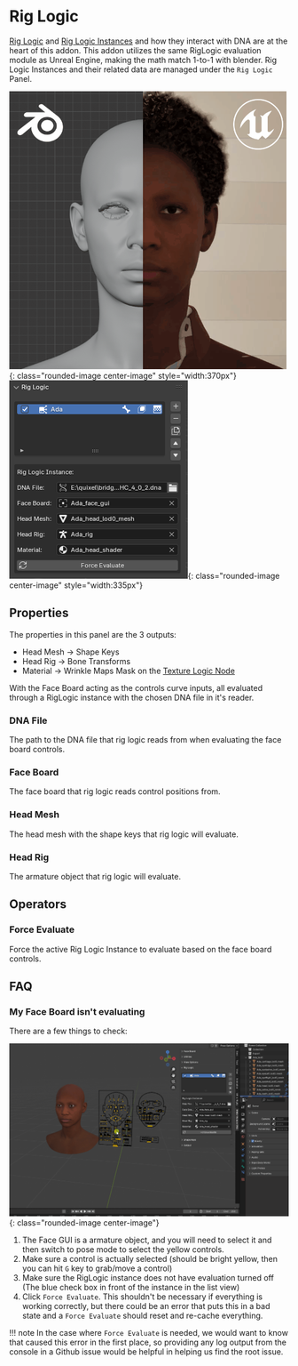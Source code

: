 # Rig Logic

[Rig Logic](../terminology.md/#riglogic) and [Rig Logic Instances](../terminology.md/#rig-logic-instance) and how they interact with DNA are at the heart of this addon. This addon utilizes the same RigLogic evaluation module as Unreal Engine, making the math match 1-to-1 with blender. Rig Logic Instances and their related data are managed under the `Rig Logic` Panel.

![](../images/rig-logic/1.gif){: class="rounded-image center-image" style="width:370px"}
![](../images/rig-logic/2.png){: class="rounded-image center-image" style="width:335px"}

## Properties
The properties in this panel are the 3 outputs: 

* Head Mesh -> Shape Keys
* Head Rig -> Bone Transforms
* Material -> Wrinkle Maps Mask on the [Texture Logic Node](../terminology.md/#texture-logic)

With the Face Board acting as the controls curve inputs, all evaluated through a RigLogic instance with the chosen DNA file in it's reader.

### DNA File
The path to the DNA file that rig logic reads from when evaluating the face board controls.

### Face Board
The face board that rig logic reads control positions from.

### Head Mesh
The head mesh with the shape keys that rig logic will evaluate.

### Head Rig
The armature object that rig logic will evaluate.

## Operators

### Force Evaluate
Force the active Rig Logic Instance to evaluate based on the face board controls.



## FAQ

### My Face Board isn't evaluating

There are a few things to check:

![](../images/rig-logic/3.gif){: class="rounded-image center-image"}

1. The Face GUI is a armature object, and you will need to select it and then switch to pose mode to select the yellow controls.
1. Make sure a control is actually selected (should be bright yellow, then you can hit `G` key to grab/move a control)
1. Make sure the RigLogic instance does not have evaluation turned off (The blue check box in front of the instance in the list view)
1. Click `Force Evaluate`. This shouldn't be necessary if everything is working correctly, but there could be an error that puts this in a bad state and a `Force Evaluate` should reset and re-cache everything.

!!! note
    In the case where `Force Evaluate` is needed, we would want to know that caused this error in the first place, so providing any log output from the console in a Github issue would be helpful in helping us find the root issue.